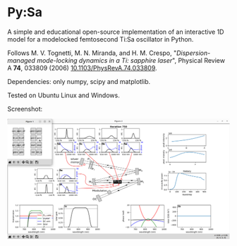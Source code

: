 # Py:Sa

A simple and educational open-source implementation of an interactive 1D model for a modelocked femtosecond Ti:Sa oscillator in Python.

Follows M. V. Tognetti, M. N. Miranda, and H. M. Crespo, "*Dispersion-managed mode-locking dynamics in a Ti: sapphire laser*", Physical Review A **74**, 033809 (2006) [10.1103/PhysRevA.74.033809](https://doi.org/10.1103/PhysRevA.74.033809).

Dependencies: only numpy, scipy and matplotlib.

Tested on Ubuntu Linux and Windows.

Screenshot:

![Screenshot](screenshot.png)
